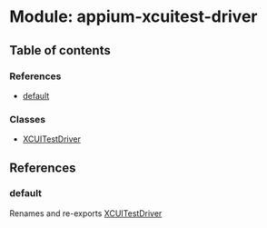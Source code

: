 # Module: appium-xcuitest-driver

## Table of contents

### References

- [default](appium_xcuitest_driver.md#default)

### Classes

- [XCUITestDriver](../classes/appium_xcuitest_driver.XCUITestDriver.md)

## References

### default

Renames and re-exports [XCUITestDriver](../classes/appium_xcuitest_driver.XCUITestDriver.md)

